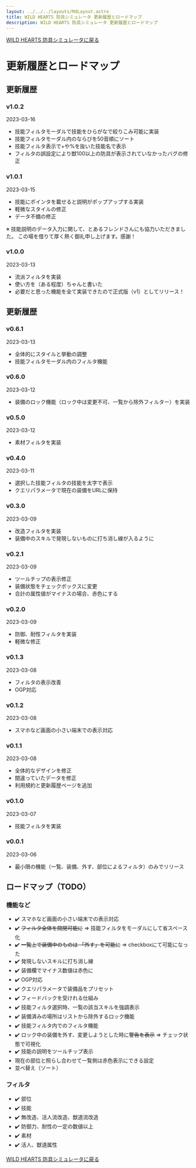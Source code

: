 ```yaml
---
layout: ../../../layouts/MdLayout.astro
title: WILD HEARTS 防具シミュレータ 更新履歴とロードマップ
description: WILD HEARTS 防具シミュレータ 更新履歴とロードマップ
---
```

[WILD HEARTS 防具シミュレータに戻る](./)

# 更新履歴とロードマップ
## 更新履歴
### v1.0.2
2023-03-16
- 技能フィルタモーダルで技能をひらがなで絞りこみ可能に実装
- 技能フィルタモーダル内のならびを50音順にソート
- 技能フィルタ表示で+や%を抜いた技能名で表示
- フィルタの誤設定により獣100以上の防具が表示されていなかったバグの修正

### v1.0.1
2023-03-15
- 技能にポインタを載せると説明がポップアップする実装
- 軽微なスタイルの修正
- データ不備の修正

※ 技能説明のデータ入力に関して、とあるフレンドさんにも協力いただきました。
この場を借りて厚く熱く御礼申し上げます。感謝！

### v1.0.0
2023-03-13
- 流派フィルタを実装
- 使い方を（ある程度）ちゃんと書いた
- 必要だと思った機能を全て実装できたので正式版（v1）としてリリース！

## 更新履歴
### v0.6.1
2023-03-13
- 全体的にスタイルと挙動の調整
- 技能フィルタモーダル内のフィルタ機能

### v0.6.0
2023-03-12
- 装備のロック機能（ロック中は変更不可、一覧から除外フィルター）を実装

### v0.5.0
2023-03-12
- 素材フィルタを実装

### v0.4.0
2023-03-11
- 選択した技能フィルタの技能を太字で表示
- クエリパラメータで現在の装備をURLに保持

### v0.3.0
2023-03-09
- 改造フィルタを実装
- 装備中のスキルで発現しないものに打ち消し線が入るように

### v0.2.1
2023-03-09
- ツールチップの表示修正
- 装備状態をチェックボックスに変更
- 合計の属性値がマイナスの場合、赤色にする

### v0.2.0
2023-03-09
- 防御、耐性フィルタを実装
- 軽微な修正

### v0.1.3
2023-03-08
- フィルタの表示改善
- OGP対応

### v0.1.2
2023-03-08
- スマホなど画面の小さい端末での表示対応

### v0.1.1
2023-03-08
- 全体的なデザインを修正
- 間違っていたデータを修正
- 利用規約と更新履歴ページを追加

### v0.1.0
2023-03-07
- 技能フィルタを実装

### v0.0.1
2023-03-06
- 最小限の機能（一覧、装備、外す、部位によるフィルタ）のみでリリース

## ロードマップ（TODO）
### 機能など
- ✔️ スマホなど画面の小さい端末での表示対応
- ✔️ ~~フィルタ全体を開閉可能に~~ => 技能フィルタをモーダルにして省スペース化
- ✔️ ~~一覧上で装備中のものは 「外す」を可能に~~ => checkboxにて可能になった
- ✔️ 発現しないスキルに打ち消し線
- ✔️ 装備欄でマイナス数値は赤色に
- ✔️ OGP対応
- ✔️ クエリパラメータで装備品をプリセット
- ✔️ フィードバックを受けれる仕組み
- ✔️ 技能フィルタ選択時、一覧の該当スキルを強調表示
- ✔️ 装備済みの場所はリストから除外するロック機能
- ✔️ 技能フィルタ内でのフィルタ機能
- ✔️ ロック中の装備を外す、変更しようとした時に~~警告を表示~~ => チェック状態で可視化
- ✔️ 技能の説明をツールチップ表示
- 現在の部位と照らし合わせて一覧側は赤色表示にできる設定
- 並べ替え（ソート）

### フィルタ
- ✔️ 部位
- ✔️ 技能
- ✔️ 無改造、活人流改造、獣道流改造
- ✔️ 防御力、耐性の一定の数値以上
- ✔️ 素材
- ✔️ 活人、獣道属性

[WILD HEARTS 防具シミュレータに戻る](./)
